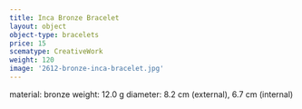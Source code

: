 ```yaml
---
title: Inca Bronze Bracelet
layout: object
object-type: bracelets
price: 15
scematype: CreativeWork
weight: 120
image: '2612-bronze-inca-bracelet.jpg'
---
```

material: bronze
weight: 12.0 g
diameter: 8.2 cm (external), 6.7 cm (internal)

